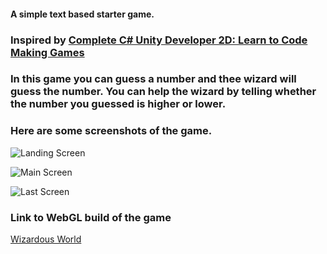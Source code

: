 #### A simple text based starter game.

### Inspired by [Complete C# Unity Developer 2D: Learn to Code Making Games](https://www.udemy.com/course/unitycourse/)


### In this game you can guess a number and thee wizard will guess the number. You can help the wizard by telling whether the number you guessed is higher or lower.


### Here are some screenshots of the game.
![Landing Screen]()


![Main Screen]()


![Last Screen]()



### Link to WebGL build of the game

[Wizardous World](https://sharemygame.com/@Tarun8586/wizardous-world)